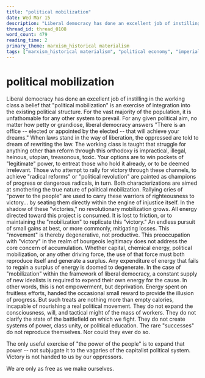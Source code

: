 ```yaml
---
title: "political mobilization"
date: Wed Mar 15
description: "Liberal democracy has done an excellent job of instilling in the working class a belief that 'political mobilization' is an exercise of integration into the..."
thread_id: thread_0108
word_count: 479
reading_time: 2
primary_theme: marxism_historical materialism
tags: ["marxism_historical materialism", "political economy", "imperialism_colonialism", "organizational theory"]
---
```


# political mobilization

Liberal democracy has done an excellent job of instilling in the working class a belief that "political mobilization" is an exercise of integration into the existing political structure. For the vast majority of the population, it is unfathomable for any other system to prevail. For any given political aim, no matter how petty or grandiose, liberal democracy answers "There is an office --  elected or appointed by the elected -- that will achieve your dreams." When laws stand in the way of liberation, the oppressed are told to dream of rewriting the law. The working class is taught that struggle for anything other than reform through this orthodoxy is impractical, illegal, heinous, utopian, treasonous, toxic. Your options are to win pockets of "legitimate" power, to entreat those who hold it already, or to be deemed irrelevant. Those who attempt to rally for victory through these channels, to achieve "radical reforms" or "political revolution" are painted as champions of progress or dangerous radicals, in turn. Both characterizations are aimed at smothering the true nature of political mobilization. Rallying cries of "power to the people" are used to carry these warriors of righteousness to victory... by seating them directly within the engine of injustice itself. In the shadow of these "victories," no revolutionary mobilization grows. All energy directed toward this project is consumed. It is lost to friction, or to maintaining the "mobilization" to replicate this "victory." An endless pursuit of small gains at best, or more commonly, mitigating losses. This "movement" is thereby degenerative, not productive. This preoccupation with "victory" in the realm of bourgeois legitimacy does not address the core concern of accumulation. Whether capital, chemical energy, political mobilization, or any other driving force, the use of that force must both reproduce itself and generate a surplus. Any expenditure of energy that fails to regain a surplus of energy is doomed to degenerate. In the case of "mobilization" within the framework of liberal democracy, a constant supply of new idealists is required to expend their own energy for the cause. In other words, this is not empowerment, but deprivation. Energy spent on fruitless efforts, handed the occasional small reward to provide the illusion of progress. But such treats are nothing more than empty calories, incapable of nourishing a real political movement. They do not expand the consciousness, will, and tactical might of the mass of workers. They do not clarify the state of the battlefield on which we fight. They do not create systems of power, class unity, or political education. The rare "successes" do not reproduce themselves. Nor could they ever do so.

The only useful exercise of "the power of the people" is to expand that power -- not subjugate it to the vagaries of the capitalist political system. Victory is not handed to us by our oppressors.

We are only as free as we make ourselves.